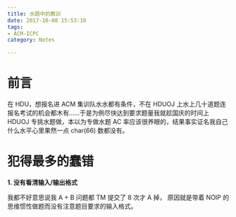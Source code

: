 ```yaml
---
title: 水题中的教训
date: 2017-10-08 15:53:10
tags: 
- ACM-ICPC
category: Notes

---
```


# 前言

在 HDU，想报名进 ACM 集训队水水都有条件，不在 HDUOJ 上水上几十道题连报名考试的机会都木有……于是为例尽快达到要求题量我就趁国庆的时间上 HDUOJ 专挑水题做，本以为专做水题 AC 率应该很养眼的，结果事实证名我自己什么水平心里果然一点 char(66) 数都没有。

# 犯得最多的蠢错

**1. 没有看清输入/输出格式**

我都不好意思说我 A + B 问题都 TM 提交了 8 次才 A 掉， 原因就是带着 NOIP 的思维惯性做题而没有注意题目要求的输入格式。